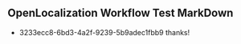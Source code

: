 ## OpenLocalization Workflow Test MarkDown
* 3233ecc8-6bd3-4a2f-9239-5b9adec1fbb9 thanks!

<!--HONumber=Aug16_HO1-->


